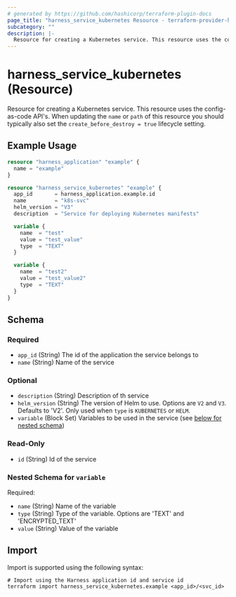 ```yaml
---
# generated by https://github.com/hashicorp/terraform-plugin-docs
page_title: "harness_service_kubernetes Resource - terraform-provider-harness"
subcategory: ""
description: |-
  Resource for creating a Kubernetes service. This resource uses the config-as-code API's. When updating the name or path of this resource you should typically also set the create_before_destroy = true lifecycle setting.
---
```


# harness_service_kubernetes (Resource)

Resource for creating a Kubernetes service. This resource uses the config-as-code API's. When updating the `name` or `path` of this resource you should typically also set the `create_before_destroy = true` lifecycle setting.

## Example Usage

```terraform
resource "harness_application" "example" {
  name = "example"
}

resource "harness_service_kubernetes" "example" {
  app_id       = harness_application.example.id
  name         = "k8s-svc"
  helm_version = "V3"
  description  = "Service for deploying Kubernetes manifests"

  variable {
    name  = "test"
    value = "test_value"
    type  = "TEXT"
  }

  variable {
    name  = "test2"
    value = "test_value2"
    type  = "TEXT"
  }
}
```

<!-- schema generated by tfplugindocs -->
## Schema

### Required

- `app_id` (String) The id of the application the service belongs to
- `name` (String) Name of the service

### Optional

- `description` (String) Description of th service
- `helm_version` (String) The version of Helm to use. Options are `V2` and `V3`. Defaults to 'V2'. Only used when `type` is `KUBERNETES` or `HELM`.
- `variable` (Block Set) Variables to be used in the service (see [below for nested schema](#nestedblock--variable))

### Read-Only

- `id` (String) Id of the service

<a id="nestedblock--variable"></a>
### Nested Schema for `variable`

Required:

- `name` (String) Name of the variable
- `type` (String) Type of the variable. Options are 'TEXT' and 'ENCRYPTED_TEXT'
- `value` (String) Value of the variable

## Import

Import is supported using the following syntax:

```shell
# Import using the Harness application id and service id
terraform import harness_service_kubernetes.example <app_id>/<svc_id>
```
